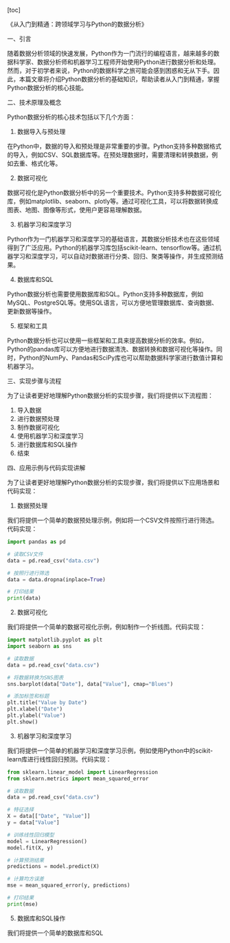 
[toc]                    
                
                
《从入门到精通：跨领域学习与Python的数据分析》

一、引言

随着数据分析领域的快速发展，Python作为一门流行的编程语言，越来越多的数据科学家、数据分析师和机器学习工程师开始使用Python进行数据分析和处理。然而，对于初学者来说，Python的数据科学之旅可能会感到困惑和无从下手。因此，本篇文章将介绍Python数据分析的基础知识，帮助读者从入门到精通，掌握Python数据分析的核心技能。

二、技术原理及概念

Python数据分析的核心技术包括以下几个方面：

1. 数据导入与预处理

在Python中，数据的导入和预处理是非常重要的步骤。Python支持多种数据格式的导入，例如CSV、SQL数据库等。在预处理数据时，需要清理和转换数据，例如去重、格式化等。

2. 数据可视化

数据可视化是Python数据分析中的另一个重要技术。Python支持多种数据可视化库，例如matplotlib、seaborn、plotly等。通过可视化工具，可以将数据转换成图表、地图、图像等形式，使用户更容易理解数据。

3. 机器学习和深度学习

Python作为一门机器学习和深度学习的基础语言，其数据分析技术也在这些领域得到了广泛应用。Python的机器学习库包括scikit-learn、tensorflow等。通过机器学习和深度学习，可以自动对数据进行分类、回归、聚类等操作，并生成预测结果。

4. 数据库和SQL

Python数据分析也需要使用数据库和SQL。Python支持多种数据库，例如MySQL、PostgreSQL等。使用SQL语言，可以方便地管理数据库、查询数据、更新数据等操作。

5. 框架和工具

Python数据分析也可以使用一些框架和工具来提高数据分析的效率。例如，Python的pandas库可以方便地进行数据清洗、数据转换和数据可视化等操作。同时，Python的NumPy、Pandas和SciPy库也可以帮助数据科学家进行数值计算和机器学习。

三、实现步骤与流程

为了让读者更好地理解Python数据分析的实现步骤，我们将提供以下流程图：

1. 导入数据
2. 进行数据预处理
3. 制作数据可视化
4. 使用机器学习和深度学习
5. 进行数据库和SQL操作
6. 结束

四、应用示例与代码实现讲解

为了让读者更好地理解Python数据分析的实现步骤，我们将提供以下应用场景和代码实现：

1. 数据预处理

我们将提供一个简单的数据预处理示例，例如将一个CSV文件按照行进行筛选。代码实现：
```python
import pandas as pd

# 读取CSV文件
data = pd.read_csv("data.csv")

# 按照行进行筛选
data = data.dropna(inplace=True)

# 打印结果
print(data)
```
2. 数据可视化

我们将提供一个简单的数据可视化示例，例如制作一个折线图。代码实现：
```python
import matplotlib.pyplot as plt
import seaborn as sns

# 读取数据
data = pd.read_csv("data.csv")

# 将数据转换为SNS图表
sns.barplot(data["Date"], data["Value"], cmap="Blues")

# 添加标签和标题
plt.title("Value by Date")
plt.xlabel("Date")
plt.ylabel("Value")
plt.show()
```
3. 机器学习和深度学习

我们将提供一个简单的机器学习和深度学习示例，例如使用Python中的scikit-learn库进行线性回归预测。代码实现：
```python
from sklearn.linear_model import LinearRegression
from sklearn.metrics import mean_squared_error

# 读取数据
data = pd.read_csv("data.csv")

# 特征选择
X = data[["Date", "Value"]]
y = data["Value"]

# 训练线性回归模型
model = LinearRegression()
model.fit(X, y)

# 计算预测结果
predictions = model.predict(X)

# 计算均方误差
mse = mean_squared_error(y, predictions)

# 打印结果
print(mse)
```
5. 数据库和SQL操作

我们将提供一个简单的数据库和SQL

